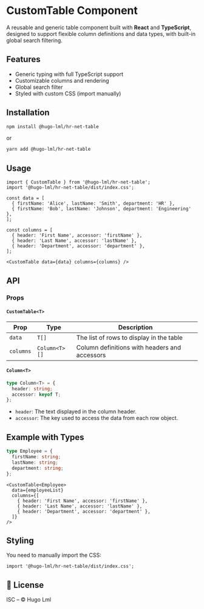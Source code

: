 # CustomTable Component

A reusable and generic table component built with **React** and **TypeScript**, designed to support flexible column definitions and data types, with built-in global search filtering.

## Features

- Generic typing with full TypeScript support
- Customizable columns and rendering
- Global search filter
- Styled with custom CSS (import manually)

## Installation

```bash
npm install @hugo-lml/hr-net-table
```

or

```bash
yarn add @hugo-lml/hr-net-table
```

## Usage

```tsx
import { CustomTable } from '@hugo-lml/hr-net-table';
import '@hugo-lml/hr-net-table/dist/index.css';

const data = [
  { firstName: 'Alice', lastName: 'Smith', department: 'HR' },
  { firstName: 'Bob', lastName: 'Johnson', department: 'Engineering' },
];

const columns = [
  { header: 'First Name', accessor: 'firstName' },
  { header: 'Last Name', accessor: 'lastName' },
  { header: 'Department', accessor: 'department' },
];

<CustomTable data={data} columns={columns} />
```

## API

### Props

#### `CustomTable<T>`

| Prop     | Type                                | Description                                                  |
|----------|-------------------------------------|--------------------------------------------------------------|
| `data`   | `T[]`                               | The list of rows to display in the table                     |
| `columns`| `Column<T>[]`                       | Column definitions with headers and accessors                |

#### `Column<T>`

```ts
type Column<T> = {
  header: string;
  accessor: keyof T;
};
```

- `header`: The text displayed in the column header.
- `accessor`: The key used to access the data from each row object.

## Example with Types

```ts
type Employee = {
  firstName: string;
  lastName: string;
  department: string;
};
```

```tsx
<CustomTable<Employee>
  data={employeeList}
  columns={[
    { header: 'First Name', accessor: 'firstName' },
    { header: 'Last Name', accessor: 'lastName' },
    { header: 'Department', accessor: 'department' },
  ]}
/>
```

## Styling

You need to manually import the CSS:

```tsx
import '@hugo-lml/hr-net-table/dist/index.css';
```

## 📜 License

ISC – © Hugo Lml
